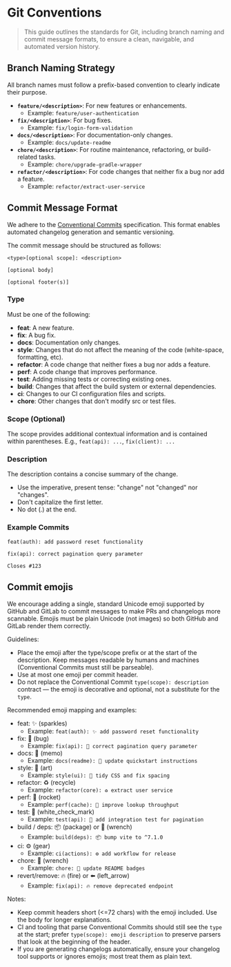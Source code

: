 # Git Conventions

> This guide outlines the standards for Git, including branch naming and commit message formats, to ensure a clean, navigable, and automated version history.

## Branch Naming Strategy

All branch names must follow a prefix-based convention to clearly indicate their purpose.

- **`feature/<description>`**: For new features or enhancements.
  - Example: `feature/user-authentication`
- **`fix/<description>`**: For bug fixes.
  - Example: `fix/login-form-validation`
- **`docs/<description>`**: For documentation-only changes.
  - Example: `docs/update-readme`
- **`chore/<description>`**: For routine maintenance, refactoring, or build-related tasks.
  - Example: `chore/upgrade-gradle-wrapper`
- **`refactor/<description>`**: For code changes that neither fix a bug nor add a feature.
  - Example: `refactor/extract-user-service`

## Commit Message Format

We adhere to the [Conventional Commits](https://www.conventionalcommits.org/en/v1.0.0/) specification. This format enables automated changelog generation and semantic versioning.

The commit message should be structured as follows:

```text
<type>[optional scope]: <description>

[optional body]

[optional footer(s)]
```

### Type

Must be one of the following:

- **feat**: A new feature.
- **fix**: A bug fix.
- **docs**: Documentation only changes.
- **style**: Changes that do not affect the meaning of the code (white-space, formatting, etc).
- **refactor**: A code change that neither fixes a bug nor adds a feature.
- **perf**: A code change that improves performance.
- **test**: Adding missing tests or correcting existing ones.
- **build**: Changes that affect the build system or external dependencies.
- **ci**: Changes to our CI configuration files and scripts.
- **chore**: Other changes that don't modify src or test files.

### Scope (Optional)

The scope provides additional contextual information and is contained within parentheses. E.g., `feat(api): ...`, `fix(client): ...`

### Description

The description contains a concise summary of the change.

- Use the imperative, present tense: "change" not "changed" nor "changes".
- Don't capitalize the first letter.
- No dot (.) at the end.

### Example Commits

```text
feat(auth): add password reset functionality
```

```text
fix(api): correct pagination query parameter

Closes #123
```

## Commit emojis

We encourage adding a single, standard Unicode emoji supported by GitHub and GitLab to commit messages to make PRs and changelogs more scannable. Emojis must be plain Unicode (not images) so both GitHub and GitLab render them correctly.

Guidelines:

- Place the emoji after the type/scope prefix or at the start of the description. Keep messages readable by humans and machines (Conventional Commits must still be parseable).
- Use at most one emoji per commit header.
- Do not replace the Conventional Commit `type(scope): description` contract — the emoji is decorative and optional, not a substitute for the `type`.

Recommended emoji mapping and examples:

- feat: ✨ (sparkles)
  - Example: `feat(auth): ✨ add password reset functionality`
- fix: 🐛 (bug)
  - Example: `fix(api): 🐛 correct pagination query parameter`
- docs: 📝 (memo)
  - Example: `docs(readme): 📝 update quickstart instructions`
- style: 🎨 (art)
  - Example: `style(ui): 🎨 tidy CSS and fix spacing`
- refactor: ♻️ (recycle)
  - Example: `refactor(core): ♻️ extract user service`
- perf: 🚀 (rocket)
  - Example: `perf(cache): 🚀 improve lookup throughput`
- test: 🧪 (white_check_mark)
  - Example: `test(api): 🧪 add integration test for pagination`
- build / deps: 📦 (package) or 🔧 (wrench)
  - Example: `build(deps): 📦 bump vite to ^7.1.0`
- ci: ⚙️ (gear)
  - Example: `ci(actions): ⚙️ add workflow for release`
- chore: 🔧 (wrench)
  - Example: `chore: 🔧 update README badges`
- revert/remove: 🔥 (fire) or ⬅️ (left_arrow)
  - Example: `fix(api): 🔥 remove deprecated endpoint`

Notes:

- Keep commit headers short (<=72 chars) with the emoji included. Use the body for longer explanations.
- CI and tooling that parse Conventional Commits should still see the `type` at the start; prefer `type(scope): emoji description` to preserve parsers that look at the beginning of the header.
- If you are generating changelogs automatically, ensure your changelog tool supports or ignores emojis; most treat them as plain text.
